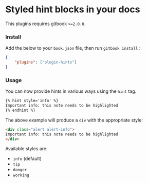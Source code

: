 Styled hint blocks in your docs
==============

This plugins requires gitbook `>=2.0.0`.

### Install

Add the below to your `book.json` file, then run `gitbook install` :

```json
{
    "plugins": ["plugin-hints"]
}
```

### Usage

You can now provide hints in various ways using the `hint` tag.

```markdown
{% hint style='info' %}
Important info: this note needs to be highlighted
{% endhint %}
```
The above example will produce a `div` with the appropriate style:

``` html
<div class="alert alert-info">
Important info: this note needs to be highlighted
</div>
```

Available styles are:

- `info` (default)
- `tip`
- `danger`
- `working`
